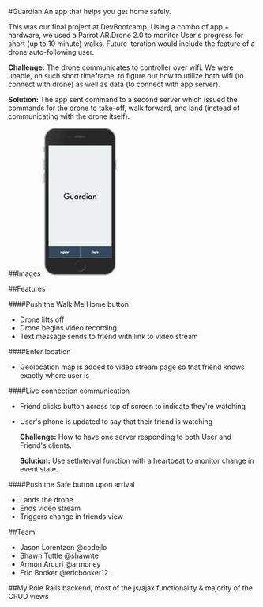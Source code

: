 #Guardian
An app that helps you get home safely.

This was our final project at DevBootcamp. Using a combo of app + hardware, we used a Parrot AR.Drone 2.0 to monitor User's progress for short (up to 10 minute) walks. Future iteration would include the feature of a drone auto-following user. 

**Challenge:** The drone communicates to controller over wifi. We were unable, on such short timeframe, to figure out how to utilize both wifi (to connect with drone) as well as data (to connect with app server).  

**Solution:** The app sent command to a second server which issued the commands for the drone to take-off, walk forward, and land (instead of communicating with the drone itself).

##Images
![images](/animated.gif "images")

##Features

####Push the Walk Me Home button
* Drone lifts off
* Drone begins video recording
* Text message sends to friend with link to video stream

####Enter location
* Geolocation map is added to video stream page so that friend knows exactly where user is

####Live connection communication
* Friend clicks button across top of screen to indicate they're watching
* User's phone is updated to say that their friend is watching  

  **Challenge:** How to have one server responding to both User and Friend's clients.  

  **Solution:** Use setInterval function with a heartbeat to monitor change in event state.

####Push the Safe button upon arrival
* Lands the drone
* Ends video stream
* Triggers change in friends view

##Team
* Jason Lorentzen @codejlo
* Shawn Tuttle @shawnte
* Armon Arcuri @armoney
* Eric Booker @ericbooker12

##My Role
Rails backend, most of the js/ajax functionality & majority of the CRUD views
